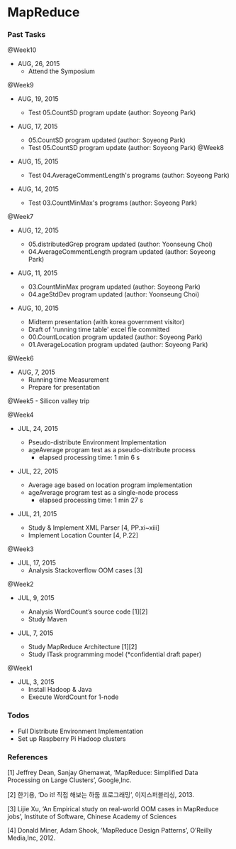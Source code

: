 # MapReduce

### Past Tasks
@Week10
* AUG, 26, 2015
	- Attend the Symposium


@Week9
* AUG, 19, 2015
	- Test 05.CountSD program update (author: Soyeong Park)

* AUG, 17, 2015
	- 05.CountSD program updated (author: Soyeong Park)
	- Test 05.CountSD program update (author: Soyeong Park)
@Week8
* AUG, 15, 2015
	- Test 04.AverageCommentLength's programs (author: Soyeong Park)

* AUG, 14, 2015
	- Test 03.CountMinMax's programs (author: Soyeong Park)


@Week7
* AUG, 12, 2015
	- 05.distributedGrep program updated (author: Yoonseung Choi)
	- 04.AverageCommentLength program updated (author: Soyeong Park)

* AUG, 11, 2015
	- 03.CountMinMax program updated (author: Soyeong Park)
	- 04.ageStdDev program updated (author: Yoonseung Choi)

* AUG, 10, 2015
	- Midterm presentation (with korea government visitor)
	- Draft of 'running time table' excel file committed
	- 00.CountLocation program updated (author: Soyeong Park)
	- 01.AverageLocation program updated (author: Soyeong Park)


@Week6
* AUG, 7, 2015
	- Running time Measurement
	- Prepare for presentation

@Week5 - Silicon valley trip

@Week4
* JUL, 24, 2015
	- Pseudo-distribute Environment Implementation  
	- ageAverage program test as a pseudo-distribute process 
        - elapsed processing time: 1 min 6 s

* JUL, 22, 2015
	- Average age based on location program implementation 
	- ageAverage program test as a single-node process 
        - elapsed processing time: 1 min 27 s


* JUL, 21, 2015
	- Study & Implement XML Parser [4, PP.xi~xiii]
	- Implement Location Counter [4, P.22]


@Week3
* JUL, 17, 2015
	- Analysis Stackoverflow OOM cases [3]

@Week2
* JUL, 9, 2015
	- Analysis WordCount’s source code [1][2]
	- Study Maven 


* JUL, 7, 2015
	- Study MapReduce Architecture [1][2]
	- Study ITask programming model (*confidential draft paper)


@Week1
* JUL, 3, 2015
	- Install Hadoop & Java
	- Execute WordCount for 1-node
 

### Todos
- Full Distribute Environment Implementation
- Set up Raspberry Pi Hadoop clusters


### References
[1] Jeffrey Dean, Sanjay Ghemawat, ‘MapReduce: Simplified Data Processing on Large Clusters’, Google,Inc.

[2] 한기용, ‘Do it! 직접 해보는 하둡 프로그래밍’, 이지스퍼블리싱, 2013.

[3] Lijie Xu, ‘An Empirical study on real-world OOM cases in MapReduce jobs’, Institute of Software, Chinese Academy of Sciences

[4] Donald Miner, Adam Shook, ’MapReduce Design Patterns’, O’Reilly Media,Inc, 2012.
